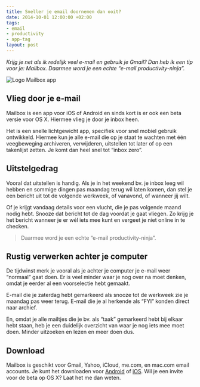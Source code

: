 ```yaml
---
title: Sneller je email doornemen dan ooit?
date: 2014-10-01 12:00:00 +02:00
tags:
- email
- productivity
- app-tag
layout: post
---
```


*Krijg je net als ik redelijk veel e-mail en gebruik je Gmail? Dan heb ik een tip voor je: Mailbox. Daarmee word je een echte “e-mail productivity-ninja”.*

![Logo Mailbox app](https://silvrback.s3.amazonaws.com/uploads/bc32b91c-1c58-4083-bd60-779ef0964fd0/mailbox%20plaatje_large.png)

## Vlieg door je e-mail
Mailbox is een app voor iOS of Android en sinds kort is er ook een beta versie voor OS X. Hiermee vlieg je door je inbox heen.

Het is een snelle lichtgewicht app, specifiek voor snel mobiel gebruik ontwikkeld. Hiermee kun je alle e-mail die op je staat te wachten met één veegbeweging archiveren, verwijderen, uitstellen tot later of op een takenlijst zetten. Je komt dan heel snel tot “inbox zero”.

## Uitstelgedrag
Vooral dat uitstellen is handig. Als je in het weekend bv. je inbox leeg wil hebben en sommige dingen pas maandag terug wil laten komen, dan stel je een bericht uit tot de volgende werkweek, of vanavond, of wanneer jij wilt.

Of je krijgt vandaag details voor een vlucht, die je pas volgende maand nodig hebt. Snooze dat bericht tot de dag voordat je gaat vliegen. Zo krijg je het bericht wanneer je er wél iets mee kunt en vergeet je niet online in te checken.

> Daarmee word je een echte “e-mail productivity-ninja”.

## Rustig verwerken achter je computer
De tijdwinst merk je vooral als je achter je computer je e-mail weer “normaal” gaat doen. Er is veel minder waar je nog over na moet denken, omdat je eerder al een voorselectie hebt gemaakt.

E-mail die je zaterdag hebt gemarkeerd als snooze tot de werkweek zie je maandag pas weer terug. E-mail die je al herkende als “FYI” konden direct naar archief.

En, omdat je alle mailtjes die je bv. als “taak” gemarkeerd hebt bij elkaar hebt staan, heb je een duidelijk overzicht van waar je nog iets mee moet doen. Minder uitzoeken en lezen en meer doen dus.

## Download
Mailbox is geschikt voor Gmail, Yahoo, iCloud, me.com, en mac.com email accounts. Je kunt het downloaden voor [Android](https://play.google.com/store/apps/details?id=com.mailboxapp&hl=en) of [iOS](https://itunes.apple.com/en/app/mailbox/id576502633?mt=8). Wil je een invite voor de beta op OS X? Laat het me dan weten.